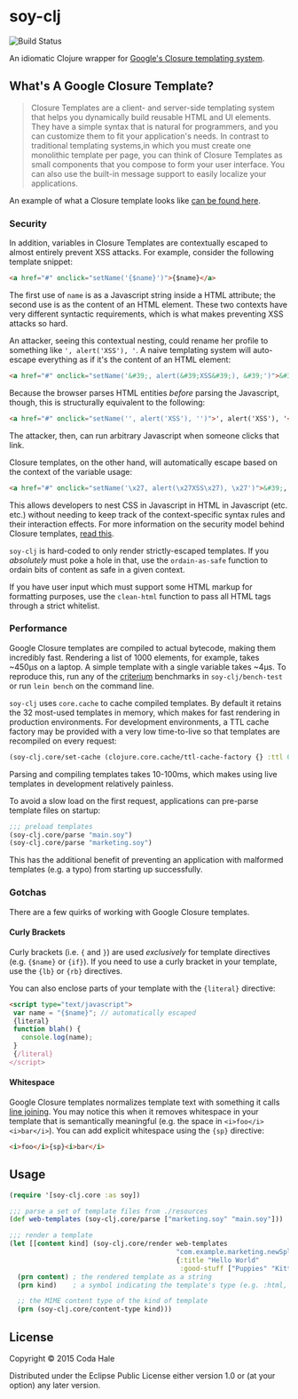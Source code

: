 # soy-clj

![Build Status](https://travis-ci.org/codahale/soy-clj.svg)

An idiomatic Clojure wrapper for [Google's Closure templating system](https://developers.google.com/closure/templates/).

## What's A Google Closure Template?

> Closure Templates are a client- and server-side templating system that helps
> you dynamically build reusable HTML and UI elements. They have a simple syntax
> that is natural for programmers, and you can customize them to fit your
> application's needs. In contrast to traditional templating systems,in which
> you must create one monolithic template per page, you can think of Closure
> Templates as small components that you compose to form your user
> interface. You can also use the built-in message support to easily localize
> your applications.

An example of what a Closure template looks like
[can be found here](https://github.com/codahale/soy-clj/blob/master/test/example.soy).

### Security

In addition, variables in Closure Templates are contextually escaped to almost
entirely prevent XSS attacks. For example, consider the following template
snippet:

```html
<a href="#" onclick="setName('{$name}')">{$name}</a>
```

The first use of `name` is as a Javascript string inside a HTML attribute; the
second use is as the content of an HTML element. These two contexts have very
different syntactic requirements, which is what makes preventing XSS attacks so
hard.

An attacker, seeing this contextual nesting, could rename her profile to
something like `', alert('XSS'), '`. A naive templating system will auto-escape
everything as if it's the content of an HTML element:

```html
<a href="#" onclick="setName('&#39;, alert(&#39;XSS&#39;), &#39;')">&#39;, alert(&#39;XSS&#39;), &#39;</a>
```

Because the browser parses HTML entities *before* parsing the Javascript,
though, this is structurally equivalent to the following:

```html
<a href="#" onclick="setName('', alert('XSS'), '')">', alert('XSS'), '</a>
```

The attacker, then, can run arbitrary Javascript when someone clicks that link.

Closure templates, on the other hand, will automatically escape based on the
context of the variable usage:

```html
<a href="#" onclick="setName('\x27, alert(\x27XSS\x27), \x27')">&#39;, alert(&#39;XSS&#39;), &#39;</a>
```

This allows developers to nest CSS in Javascript in HTML in Javascript (etc.
etc.) without needing to keep track of the context-specific syntax rules and
their interaction effects. For more information on the security model behind
Closure templates,
[read this](http://js-quasis-libraries-and-repl.googlecode.com/svn/trunk/safetemplate.html).

`soy-clj` is hard-coded to only render strictly-escaped templates. If you
_absolutely_ must poke a hole in that, use the `ordain-as-safe` function to
ordain bits of content as safe in a given context.

If you have user input which must support some HTML markup for formatting
purposes, use the `clean-html` function to pass all HTML tags through a strict
whitelist.

### Performance

Google Closure templates are compiled to actual bytecode, making them incredibly
fast. Rendering a list of 1000 elements, for example, takes ~450µs on a laptop.
A simple template with a single variable takes ~4µs. To reproduce this, run any
of the [criterium](https://github.com/hugoduncan/criterium) benchmarks in
`soy-clj/bench-test` or run `lein bench` on the command line.

`soy-clj` uses `core.cache` to cache compiled templates. By default it retains
the 32 most-used templates in memory, which makes for fast rendering in
production environments. For development environments, a TTL cache factory may
be provided with a very low time-to-live so that templates are recompiled on
every request:

```clojure
(soy-clj.core/set-cache (clojure.core.cache/ttl-cache-factory {} :ttl 0))
```

Parsing and compiling templates takes 10-100ms, which makes using live templates
in development relatively painless.

To avoid a slow load on the first request, applications can pre-parse template
files on startup:

```clojure
;;; preload templates
(soy-clj.core/parse "main.soy")
(soy-clj.core/parse "marketing.soy")
```

This has the additional benefit of preventing an application with malformed
templates (e.g. a typo) from starting up successfully.

### Gotchas

There are a few quirks of working with Google Closure templates.

#### Curly Brackets

Curly brackets (i.e. `{` and `}`) are used _exclusively_ for template directives
(e.g. `{$name}` or `{if}`). If you need to use a curly bracket in your template,
use the `{lb}` or `{rb}` directives.

You can also enclose parts of your template with the `{literal}` directive:

```html
<script type="text/javascript">
 var name = "{$name}"; // automatically escaped
 {literal}
 function blah() {
   console.log(name);
 }
 {/literal}
</script>
```

#### Whitespace

Google Closure templates normalizes template text with something it calls
[line joining](https://developers.google.com/closure/templates/docs/concepts#linejoining).
You may notice this when it removes whitespace in your template that is
semantically meaningful (e.g. the space in `<i>foo</i> <i>bar</i>`). You can add
explicit whitespace using the `{sp}` directive:

```html
<i>foo</i>{sp}<i>bar</i>
```

## Usage

```clojure
(require '[soy-clj.core :as soy])

;;; parse a set of template files from ./resources
(def web-templates (soy-clj.core/parse ["marketing.soy" "main.soy"]))

;;; render a template
(let [[content kind] (soy-clj.core/render web-templates
                                          "com.example.marketing.newSplash"
                                          {:title "Hello World"
                                           :good-stuff ["Puppies" "Kitties"]})]
  (prn content) ; the rendered template as a string
  (prn kind)    ; a symbol indicating the template's type (e.g. :html, :js, :css)

  ;; the MIME content type of the kind of template
  (prn (soy-clj.core/content-type kind)))
```

## License

Copyright © 2015 Coda Hale

Distributed under the Eclipse Public License either version 1.0 or (at your
option) any later version.
